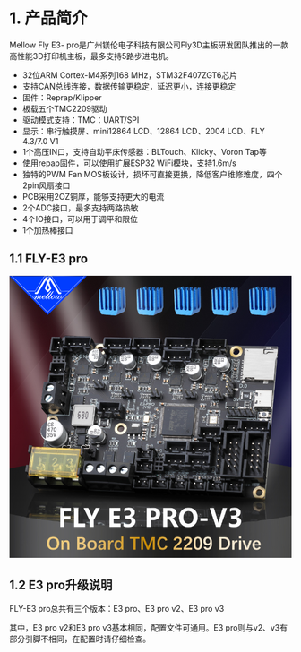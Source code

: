 # 1. 产品简介

Mellow Fly E3- pro是广州镁伦电子科技有限公司Fly3D主板研发团队推出的一款高性能3D打印机主板，最多支持5路步进电机。

- 32位ARM Cortex-M4系列168 MHz，STM32F407ZGT6芯片
- 支持CAN总线连接，数据传输更稳定，延迟更小，连接更稳定
- 固件：Reprap/Klipper
- 板载五个TMC2209驱动
- 驱动模式支持：TMC：UART/SPI
- 显示：串行触摸屏、mini12864 LCD、12864 LCD、2004 LCD、FLY 4.3/7.0 V1
- 1个高压IN口，支持自动平床传感器：BLTouch、Klicky、Voron Tap等
- 使用repap固件，可以使用扩展ESP32 WiFi模块，支持1.6m/s
- 独特的PWM Fan MOS板设计，损坏可直接更换，降低客户维修难度，四个2pin风扇接口
- PCB采用2OZ铜厚，能够支持更大的电流
- 2个ADC接口，最多支持两路热敏
- 4个IO接口，可以用于调平和限位
- 1个加热棒接口



## 1.1 FLY-E3 pro

![e3pro](../../images/boards/fly_e3_pro/e3pro.jpg)

## 1.2 E3 pro升级说明

FLY-E3 pro总共有三个版本：E3 pro、E3 pro v2、E3 pro v3

其中，E3 pro v2和E3 pro v3基本相同，配置文件可通用。E3 pro则与v2、v3有部分引脚不相同，在配置时请仔细检查。
